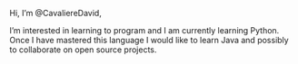 Hi, I’m @CavaliereDavid,

I’m interested in learning to program and I am currently learning Python. Once I have mastered this language I would like to learn Java and possibly 
to collaborate on open source projects.
